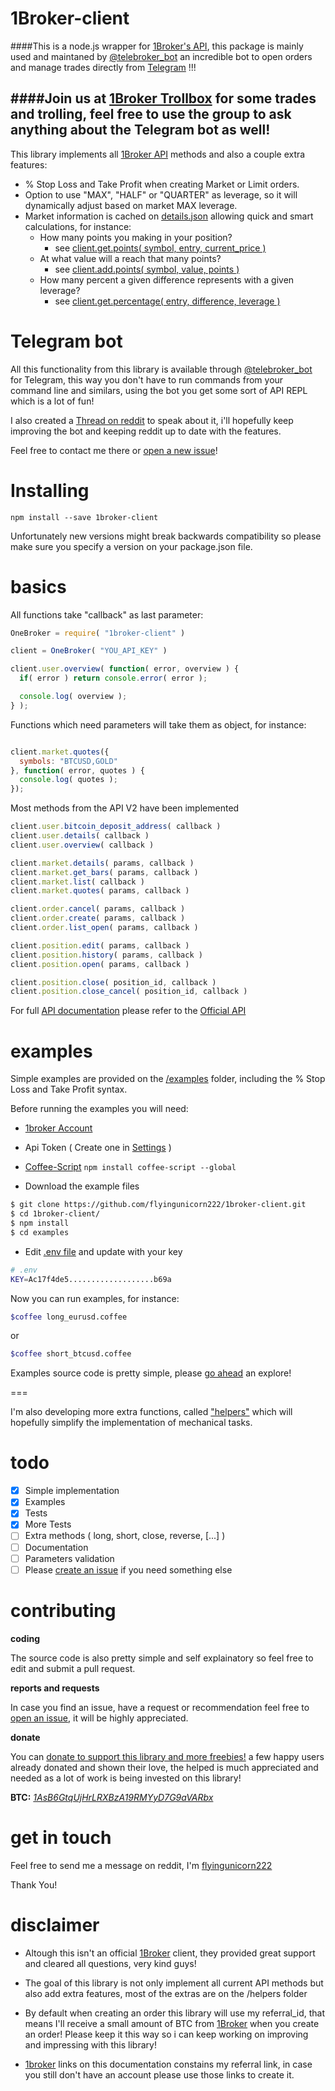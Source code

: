 1Broker-client
===

####This is a node.js wrapper for [1Broker's API](https://1broker.com/?c=en/action/r&i=11468), this package is mainly used and maintaned by [@telebroker_bot](https://telegram.me/telebroker_bot) an incredible bot to open orders and manage trades directly from [Telegram](https://telegram.org/) !!!

####Join us at [1Broker Trollbox](https://telegram.me/Trollbox_1Broker) for some trades and trolling, feel free to use the group to ask anything about the Telegram bot as well!
--


This library implements all [1Broker API](https://1broker.com/?c=api_documentation) methods and also a couple extra features:

 - % Stop Loss and Take Profit when creating Market or Limit orders.
 - Option to use "MAX", "HALF" or "QUARTER" as leverage, so it will dynamically adjust based on market MAX leverage.
 - Market information is cached on [details.json](https://github.com/flyingunicorn222/1broker-client/blob/v2/src/info/details.json) allowing quick and smart calculations, for instance:
   - How many points you making in your position?
     - see [client.get.points( symbol, entry, current_price )](https://github.com/flyingunicorn222/1broker-client/blob/v2/src/helpers/get/points.coffee)
   - At what value will a reach that many points?
     - see [client.add.points( symbol, value, points )](https://github.com/flyingunicorn222/1broker-client/blob/v2/src/helpers/add/points.coffee)
   - How many percent a given difference represents with a given leverage?
     - see [client.get.percentage( entry, difference, leverage )](https://github.com/flyingunicorn222/1broker-client/blob/v2/src/helpers/get/percentage.coffee)

Telegram bot
====
All this functionality from this library is available through [@telebroker_bot](https://telegram.me/telebroker_bot) for Telegram, this way you don't have to run commands from your command line and similars, using the bot you get some sort of API REPL which is a lot of fun!

I also created a [Thread on reddit](https://www.reddit.com/r/1Broker/comments/582eks/you_can_buy_and_sell_on_1broker_directly_from/) to speak about it, i'll hopefully keep improving the bot and keeping reddit up to date with the features.

Feel free to contact me there or [open a new issue](https://github.com/flyingunicorn222/1broker-client/issues/new)!


Installing
====

````npm install --save 1broker-client````

Unfortunately new versions might break backwards
compatibility so please make sure you specify a version on your package.json
file.

basics
====

All functions take "callback" as last parameter:

````javascript
OneBroker = require( "1broker-client" )

client = OneBroker( "YOU_API_KEY" )

client.user.overview( function( error, overview ) {
  if( error ) return console.error( error );

  console.log( overview );
} );
````

Functions which need parameters will take them as object, for instance:

````javascript

client.market.quotes({
  symbols: "BTCUSD,GOLD"
}, function( error, quotes ) {
  console.log( quotes );
});

````

Most methods from the API V2 have been implemented


````javascript
client.user.bitcoin_deposit_address( callback )
client.user.details( callback )
client.user.overview( callback )

client.market.details( params, callback )
client.market.get_bars( params, callback )
client.market.list( callback )
client.market.quotes( params, callback )

client.order.cancel( params, callback )
client.order.create( params, callback )
client.order.list_open( params, callback )

client.position.edit( params, callback )
client.position.history( params, callback )
client.position.open( params, callback )

client.position.close( position_id, callback )
client.position.close_cancel( position_id, callback )
````

For full [API documentation](https://1broker.com/?c=en/content/api-documentation) please refer to the [Official API](https://1broker.com/?c=en/content/api-documentation)

examples
====

Simple examples are provided on the [/examples](https://github.com/flyingunicorn222/1broker-client/tree/v1/examples) folder, including
the % Stop Loss and Take Profit syntax.

Before running the examples you will need:

 - [1broker Account](https://1broker.com/?c=en/action/r&i=11468)

 - Api Token ( Create one in [Settings](https://1broker.com/?u1=account_settings) )

 - [Coffee-Script](http://coffeescript.org/) ```npm install coffee-script --global```

 - Download the example files

```bash
$ git clone https://github.com/flyingunicorn222/1broker-client.git
$ cd 1broker-client/
$ npm install
$ cd examples
```

 - Edit [.env file](https://github.com/flyingunicorn222/1broker-client/blob/v1/.env) and update with your key

```bash
# .env
KEY=Ac17f4de5...................b69a
```

Now you can run examples, for instance:
```bash
$coffee long_eurusd.coffee
```
or
```bash
$coffee short_btcusd.coffee
```
Examples source code is pretty simple, please [go ahead](https://github.com/flyingunicorn222/1broker-client/blob/v1/examples/) an explore!

===

I'm also developing more extra functions, called ["helpers"](https://github.com/flyingunicorn222/1broker-client/tree/v1/src/helpers) which will
hopefully simplify the implementation of mechanical tasks.

todo
====

- [x] Simple implementation
- [x] Examples
- [x] Tests
- [x] More Tests
- [ ] Extra methods ( long, short, close, reverse, [...] )
- [ ] Documentation
- [ ] Parameters validation
- [ ] Please [create an issue](https://github.com/flyingunicorn222/1broker-client/issues/new) if you need something else

contributing
====

**coding**

The source code is also pretty simple and self explainatory so feel free
to edit and submit a pull request.

**reports and requests**

In case you find an issue, have a request or recommendation feel free to [open
an issue](https://github.com/flyingunicorn222/1broker-client/issues/new), it will be highly appreciated.

**donate**

You can [donate to support this library and more freebies!](https://blockchain.info/address/1AsB6GtqUjHrLRXBzA19RMYyD7G9aVARbx)
a few happy users already donated and shown their love, the helped is much appreciated and needed as a lot of work is being invested on this library!

**BTC:** [*1AsB6GtqUjHrLRXBzA19RMYyD7G9aVARbx*](https://blockchain.info/address/1AsB6GtqUjHrLRXBzA19RMYyD7G9aVARbx)

get in touch
====

Feel free to send me a message on reddit, I'm [flyingunicorn222](https://www.reddit.com/user/flyingunicorn222)

Thank You!

disclaimer
====
 - Altough this isn't an official [1Broker](https://1broker.com/?r=11468) client, they provided great support and cleared all questions, very kind guys!

 - The goal of this library is not only implement all current API methods but also add extra features, most of the extras are on the /helpers folder

 - By default when creating an order this library will use my referral_id,
that means I'll receive a small amount of BTC from [1Broker](https://1broker.com/?r=11468)
when you create an order! Please keep it this way so i can keep working on improving and impressing with this library!

 - [1broker](https://1broker.com/?r=11468) links on this documentation
constains my referral link, in case you still don't have an account please use those links to create it.

